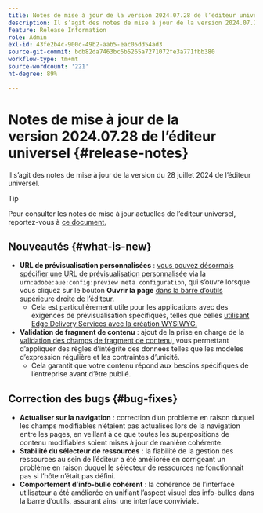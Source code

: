 ```yaml
---
title: Notes de mise à jour de la version 2024.07.28 de l’éditeur universel
description: Il s’agit des notes de mise à jour de la version 2024.07.28 de l’éditeur universel.
feature: Release Information
role: Admin
exl-id: 43fe2b4c-900c-49b2-aab5-eac05dd54ad3
source-git-commit: bdb82da7463bc6b5265a7271072fe3a771fbb380
workflow-type: tm+mt
source-wordcount: '221'
ht-degree: 89%

---
```


# Notes de mise à jour de la version 2024.07.28 de l’éditeur universel {#release-notes}

Il s’agit des notes de mise à jour de la version du 28 juillet 2024 de l’éditeur universel.

>[!TIP]
>
>Pour consulter les notes de mise à jour actuelles de l’éditeur universel, reportez-vous à [ce document.](/help/release-notes/universal-editor/current.md)

## Nouveautés {#what-is-new}

* **URL de prévisualisation personnalisées** : [vous pouvez désormais spécifier une URL de prévisualisation personnalisée](/help/implementing/universal-editor/customizing.md#custom-preview-urls) via la `urn:adobe:aue:config:preview meta configuration`, qui s’ouvre lorsque vous cliquez sur le bouton **Ouvrir la page** [dans la barre d’outils supérieure droite de l’éditeur.](/help/sites-cloud/authoring/universal-editor/navigation.md#universal-editor-toolbar)
   * Cela est particulièrement utile pour les applications avec des exigences de prévisualisation spécifiques, telles que celles [utilisant Edge Delivery Services avec la création WYSIWYG.](/help/edge/wysiwyg-authoring/authoring.md)
* **Validation de fragment de contenu** : ajout de la prise en charge de la [validation des champs de fragment de contenu,](/help/assets/content-fragments/content-fragments-models.md#validation) vous permettant d’appliquer des règles d’intégrité des données telles que les modèles d’expression régulière et les contraintes d’unicité.
   * Cela garantit que votre contenu répond aux besoins spécifiques de l’entreprise avant d’être publié.

## Correction des bugs {#bug-fixes}

* **Actualiser sur la navigation** : correction d’un problème en raison duquel les champs modifiables n’étaient pas actualisés lors de la navigation entre les pages, en veillant à ce que toutes les superpositions de contenu modifiables soient mises à jour de manière cohérente.
* **Stabilité du sélecteur de ressources** : la fiabilité de la gestion des ressources au sein de l’éditeur a été améliorée en corrigeant un problème en raison duquel le sélecteur de ressources ne fonctionnait pas si l’hôte n’était pas défini.
* **Comportement d’info-bulle cohérent** : la cohérence de l’interface utilisateur a été améliorée en unifiant l’aspect visuel des info-bulles dans la barre d’outils, assurant ainsi une interface conviviale.
